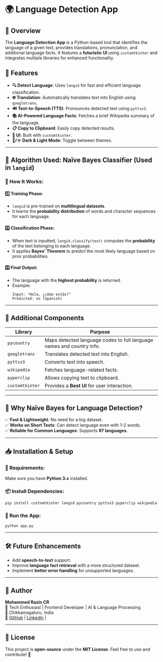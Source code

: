 # 🌍 Language Detection App

## 📌 Overview
The **Language Detection App** is a Python-based tool that identifies the language of a given text, provides translations, pronunciation, and additional language facts. It features a **futuristic UI** using `customtkinter` and integrates multiple libraries for enhanced functionality.

## 🚀 Features
- **🔍 Detect Language**: Uses `langid` for fast and efficient language classification.
- **🌐 Translation**: Automatically translates text into English using `googletrans`.
- **🔊 Text-to-Speech (TTS)**: Pronounces detected text using `pyttsx3`.
- **📚 AI-Powered Language Facts**: Fetches a brief Wikipedia summary of the language.
- **📋 Copy to Clipboard**: Easily copy detected results.
- **🎨 UI**: Built with `customtkinter`.
- **🌙/☀️ Dark & Light Mode**: Toggle between themes.

---

## 📌 Algorithm Used: **Naïve Bayes Classifier** (Used in `langid`)

### 🔬 How It Works:
#### **1️⃣ Training Phase:**
- `langid` is pre-trained on **multilingual datasets**.
- It learns the **probability distribution** of words and character sequences for each language.

#### **2️⃣ Classification Phase:**
- When text is inputted, `langid.classify(text)` computes the **probability** of the text belonging to each language.
- It applies **Bayes' Theorem** to predict the most likely language based on prior probabilities.

#### **3️⃣ Final Output:**
- The language with the **highest probability** is returned.
- Example:
  ```plaintext
  Input: "Hola, ¿cómo estás?"
  Predicted: es (Spanish)
  ```

---

## 📌 Additional Components
| Library       | Purpose |
|--------------|---------|
| `pycountry`  | Maps detected language codes to full language names and country info. |
| `googletrans`| Translates detected text into English. |
| `pyttsx3`    | Converts text into speech. |
| `wikipedia`  | Fetches language-related facts. |
| `pyperclip`  | Allows copying text to clipboard. |
| `customtkinter` | Provides a **Best UI** for user interaction. |

---

## 📌 Why Naïve Bayes for Language Detection?
✅ **Fast & Lightweight**: No need for a big dataset.  
✅ **Works on Short Texts**: Can detect language even with 1-2 words.  
✅ **Reliable for Common Languages**: Supports **97 languages**.  

---

## 📥 Installation & Setup
### 🔧 Requirements:
Make sure you have **Python 3.x** installed.

### 📦 Install Dependencies:
```sh
pip install customtkinter langid pycountry pyttsx3 pyperclip wikipedia googletrans
```

### 🚀 Run the App:
```sh
python app.py
```

---

## 🛠️ Future Enhancements
- Add **speech-to-text** support.
- Improve **language fact retrieval** with a more structured dataset.
- Implement **better error handling** for unsupported languages.

---

## 📜 Author
**Mohammed Razin CR**  
🚀 Tech Enthusiast | Frontend Developer | AI & Language Processing  
📍 Chikkamagaluru, India  
📌 [GitHub](https://github.com/Mohammed-razin-cr) | [LinkedIn]([https://www.linkedin.com/in/mohammed-razin-cr](https://www.linkedin.com/in/mohammed-razin-cr-100b432a3/?originalSubdomain=in)) | 

---

## 📄 License
This project is **open-source** under the **MIT License**. Feel free to use and contribute! 🎉

